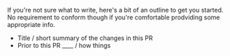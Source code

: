 If you're not sure what to write, here's a bit of an outline to get you started. No requirement to conform though if you're comfortable prodviding some appropriate info. 

- Title / short summary of the changes in this PR
- Prior to this PR ____ / how things 